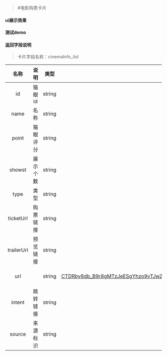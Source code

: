 >#电影购票卡片

#### ui展示效果
#### 测试demo
#### 返回字段说明
>卡片字段名称：cinemaInfo_list

|名称|说明|类型|示例|
|:---:|:---:|:----:|:---:|
|id|  猫眼id| string |  71946|
|name| 名称 | string | 无问西东 |
|point| 猫眼评分 |  string| 8.6 |
|showst| 展示个数|  string | 1 |
|type| 类型|string | 爱情、战争|
|ticketUrl|购票链接 |string | http://m.maoyan.com/cinema/movie/71946|
|trailerUrl|预览链接 |string |http://maoyan.meituan.net/movie/videos/854x480a5a5aa819b504a80a9c84d2b03814feb.mp4 |
|url| |string |http://triotest.sanjiaoshou.net/nlp/q?key:cSaC92_tiJogvNNk1KZEiP-CTDRby8db_B9r8gMTzJeESgYhzo9vTJwZJuAw0ojTosWxHNdAbp3ZtukuXdalZJRrpMiuTCZU1TbD3vPKgv7rfYSI08EsonoAnL423ssV95RENfJRSuM4d6aBjaUSsfiRVee3smS0Li3KbxlGtZEPeTogrQAdtOng9AZOYNLKDN8-p-0JIkXJgrYzKh0H50rUAv0Sm_Te|
|intent|跳转链接 |string | |
|source| 来源标识| string| MaoyanFilm|

